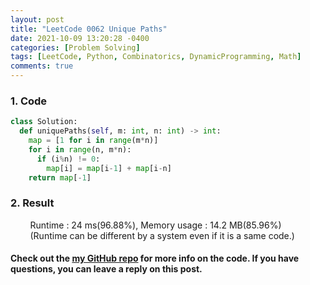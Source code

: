```yaml
---
layout: post
title: "LeetCode 0062 Unique Paths"
date: 2021-10-09 13:20:28 -0400
categories: [Problem Solving]
tags: [LeetCode, Python, Combinatorics, DynamicProgramming, Math]
comments: true
---
```


### 1. Code
```python
class Solution:
  def uniquePaths(self, m: int, n: int) -> int:
    map = [1 for i in range(m*n)]
    for i in range(n, m*n):
      if (i%n) != 0:
        map[i] = map[i-1] + map[i-n]  
    return map[-1]
```

### 2. Result
&nbsp;&nbsp;&nbsp;&nbsp;&nbsp;&nbsp;&nbsp;&nbsp;Runtime : 24 ms(96.88%), Memory usage : 14.2 MB(85.96%)  
&nbsp;&nbsp;&nbsp;&nbsp;&nbsp;&nbsp;&nbsp;&nbsp;(Runtime can be different by a system even if it is a same code.)

#### Check out the [my GitHub repo][hyuk-gh] for more info on the code. If you have questions, you can leave a reply on this post.
[hyuk-gh]: https://github.com/dlgur1994/StudyAlgorithms
